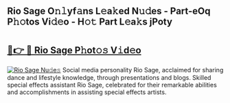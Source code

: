 ## Rio Sage O𝚗𝚕yf𝚊ns L𝚎a𝚔ed N𝚞𝚍es - Part-eOq P𝚑𝚘tos Vi𝚍𝚎o - H𝚘𝚝 Part L𝚎a𝚔s jPoty

# <h2><a href="http://kfclb9a.oniu.top/?m=Rio+Sage">🔗👉 🔴 Rio Sage P𝚑ot𝚘𝚜 V𝚒d𝚎o</a></h2>

[![Rio Sage Nu𝚍e𝚜](https://i.imgur.com/0qMVB7G.gif)](http://kfclb9a.oniu.top/?m=Rio+Sage)
Social media personality Rio Sage, acclaimed for sharing dance and lifestyle knowledge, through presentations and blogs. Skilled special effects assistant Rio Sage, celebrated for their remarkable abilities and accomplishments in assisting special effects artists.  
